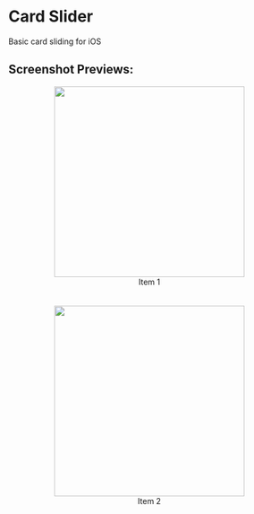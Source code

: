 
# Card Slider

Basic card sliding for iOS

## Screenshot Previews:

<div align = "center" style="margin-left: auto; margin-right: autol text-align: center;">
<img src="screenshots/dashboard.png" width="340" /><br/>
<span>Item 1</span>
<br/><br/><br/>
<img src="screenshots/customSlider.png" width="340"/><br/>
<span>Item 2</span>
</div>




